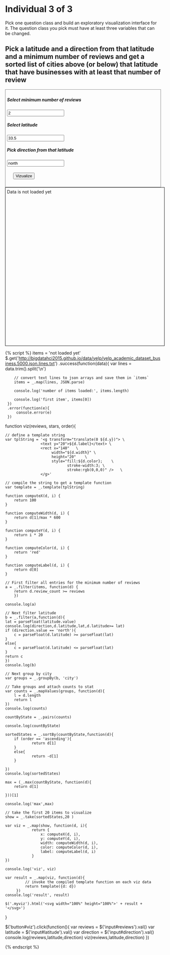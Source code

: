 # Individual 3 of 3

Pick one question class and build an exploratory visualization interface for it.
The question class you pick must have at least three variables that can be changed.

## Pick a latitude and a direction from that latitude and a minimum number of reviews and get a sorted list of cities above (or below) that latitude that have businesses with at least that number of review 


<div style="border:1px grey solid; padding:5px;">
    <div><h5>Select minimum number of reviews</h5>
        <input id="reviews" type="text" value="2"/>
    </div>
    <div><h5>Select latitude </h5>
        <input id="latitude" type="text" value="33.5"/>
    </div>
    <div><h5>Pick direction from that latitude </h5>
        <input id="direction" type="text" value="north"/>
    </div>
    <div style="margin:20px;">
        <button id="viz">Vizualize</button>
    </div>
</div>

<div class="myviz" style="width:100%; height:500px; border: 1px black solid; padding: 5px;">
Data is not loaded yet
</div>

{% script %}
items = 'not loaded yet'
$.get('http://bigdatahci2015.github.io/data/yelp/yelp_academic_dataset_business.5000.json.lines.txt')
    .success(function(data){
        var lines = data.trim().split('\n')

        // convert text lines to json arrays and save them in `items`
        items = _.map(lines, JSON.parse)

        console.log('number of items loaded:', items.length)

        console.log('first item', items[0])
     })
     .error(function(e){
         console.error(e)
     })

function viz(reviews, stars, order){

    // define a template string
    var tplString = '<g transform="translate(0 ${d.y})"> \
                    <text y="20">${d.label}</text> \
                    <rect x="140"   \
                         width="${d.width}" \
                         height="20"    \
                         style="fill:${d.color};    \
                                stroke-width:3; \
                                stroke:rgb(0,0,0)" />   \
                    </g>'

    // compile the string to get a template function
    var template = _.template(tplString)

    function computeX(d, i) {
        return 100
    }

    function computeWidth(d, i) {
        return d[1]/max * 600
    }

    function computeY(d, i) {
        return i * 20
    }

    function computeColor(d, i) {
        return 'red'
    }

    function computeLabel(d, i) {
        return d[0]
    }
    
    // First filter all entries for the minimum number of reviews
    a = _.filter(items, function(d) {
		return d.review_count >= reviews
        })

    console.log(a)
    
    // Next filter latitude
    b = _.filter(a,function(d){
	lat = parseFloat(latitude.value)
	console.log(direction,d.latitude,lat,d.latitude>= lat)
	if (direction.value == 'north'){
		c = parseFloat(d.latitude) >= parseFloat(lat)
	}
	else{
		c = parseFloat(d.latitude) <= parseFloat(lat)
	}
	return c
    })
    console.log(b)
 
    // Next group by city
    var groups = _.groupBy(b, 'city')

    // Take groups and attach counts to stat
    var counts = _.mapValues(groups, function(d){
        l = d.length
        return l
    })
    console.log(counts)

    countByState = _.pairs(counts)

    console.log(countByState)

    sortedStates = _.sortBy(countByState,function(d){
        if (order == 'ascending'){
                return d[1]
        }
        else{
                return -d[1]
        }

    })
    console.log(sortedStates)

    max = (_.max(countByState, function(d){
        return d[1]

    }))[1]
   
    console.log('max',max)

    // take the first 20 items to visualize
    show = _.take(sortedStates,20 )

    var viz = _.map(show, function(d, i){
                return {
                    x: computeX(d, i),
                    y: computeY(d, i),
                    width: computeWidth(d, i),
                    color: computeColor(d, i),
                    label: computeLabel(d, i)
                }
	})

    console.log('viz', viz)

    var result = _.map(viz, function(d){
             // invoke the compiled template function on each viz data
             return template({d: d})
         })
    console.log('result', result)

    $('.myviz').html('<svg width="100%" height="100%">' + result + '</svg>')
}

$('button#viz').click(function(){
    var reviews = $('input#reviews').val()
    var latitude = $('input#latitude').val()
    var direction = $('input#direction').val()
    console.log(reviews,latitude,direction)
    viz(reviews,latitude,direction)
})



{% endscript %}

